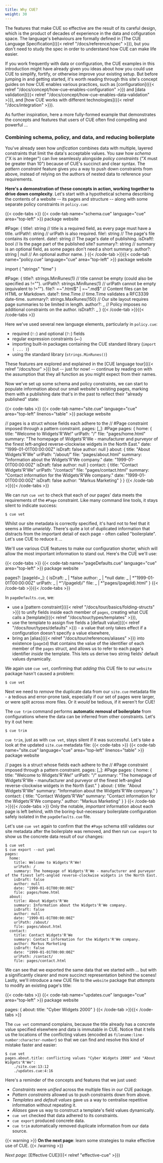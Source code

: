 ```yaml
---
title: Why CUE?
weight: 30
---
```


The features that make CUE so effective are the result of its careful design,
which is the product of decades of experience in the data and cofiguration
space. The language's behaviours are formally defined in
[The CUE Language Specification]({{< relref "/docs/reference/spec" >}}),
but you don't need to study the spec in order to understand how CUE can make
life easier.

If you work frequently with data or configuration, the CUE examples in this
introduction might have already given you ideas about how you could use CUE to
simplify, fortify, or otherwise improve your existing setup.
But before jumping in and getting started, it's worth reading through this
site's concept guides on how CUE enables various practices, such as
[configuration]({{< relref "/docs/concept/how-cue-enables-configuration" >}})
and
[data validation]({{< relref "/docs/concept/how-cue-enables-data-validation" >}}),
and
[how CUE works with different technologies]({{< relref "/docs/integration" >}}).

As further inspiration, here a more fully-formed example that demonstrates the
concepts and features that users of CUE often find compelling and powerful ...

### Combining schema, policy, and data, and reducing boilerplate

You've already seen how *unification* combines data with multiple, layered
constraints that limit the data's acceptable values. You saw how *schema* ("X
is an integer") can live seamlessly alongside *policy constraints* ("X must be
greater than 10") because of CUE's succinct and clear syntax. The *pattern
constraint* feature gives you a way to push down constraints from above,
instead of relying on the authors of nested data to reference your requirements.

**Here's a demonstration of these concepts in action, working together to drive down complexity**.
Let's start with a hypothetical schema describing the contents of a
website -- its pages and structure -- along with some separate policy
constraints in `policy.cue`:

{{< code-tabs >}}
{{< code-tab name="schema.cue" language="cue" area="top-left" >}}
package website

#Page: {
	title!:   string        // title is a required field, as every page must have a title.
	urlPath!: string        // urlPath is also required.
	file!:    string        // The page's file contains its content.
	date!:    string        // The page's date of publishing.
	isDraft!: bool          // Is the page part of the published site?
	summary?: string        // summary is an optional field, as some pages don't need a short summary.
	author?:  string | null // An optional author name.
}
{{< /code-tab >}}{{< code-tab name="policy.cue" language="cue" area="top-left" >}}
package website

import (
	"strings"
	"time"
)

#Page: {
	title?:   strings.MinRunes(1)   // title cannot be empty (could also be specified as !="").
	urlPath?: strings.MinRunes(1)   // urlPath cannot be empty (equivalent to !="").
	file?:    =~".html$" | =~".md$" // Content files can be HTML or Markdown.
	date?:    time.Time             // time.Time validates a RFC3339 date-time.
	summary?: strings.MaxRunes(150) // Our site layout requires page summaries to be limited in length.
	author?:  _                     // Policy imposes no additional constraints on the author.
	isDraft?: _
}
{{< /code-tab >}}{{< /code-tabs >}}

Here we've used several new language elements, particularly in `policy.cue`:

- required (`!:`) and optional (`?:`) fields
- regular expression constraints (`=~`)
- importing built-in packages containing the CUE standard library (`import ( ... )`)
- using the standard library (`strings.MinRunes()`)
<!-- FIXME: move - default values (`*`)
- conditional fields (`if ...`) -->

These features are explored and explained in the
[CUE language tour]({{< relref "/docs/tour" >}})
but -- just for now! -- continue by reading on with the assumption that they
all function as you might expect from their names.

Now we've set up some schema and policy constraints, we can start to populate
information about our small website's existing pages, marking them with a
publishing date that's in the past to reflect their "already published" state:

{{< code-tabs >}}
{{< code-tab name="site.cue" language="cue" area="top-left" linenos="table" >}}
package website

// pages is a struct whose fields each adhere to the
// #Page constraint imposed through a pattern constraint.
pages: [_]: #Page
pages: {
	home: {
		title:   "Welcome to Widgets'R'We!"
		urlPath: "/"
		file:    "pages/home.html"
		summary: "The homepage of Widgets'R'We - manufacturer and purveyor of the finest left-angled reverse-clockwise widgets in the North East."
		date:    "1999-01-01T00:00:00Z"
		isDraft: false
		author:  null
	}
	about: {
		title:   "About Widgets'R'We"
		urlPath: "/about/"
		file:    "pages/about.html"
		summary: "Information about the Widgets'R'We company."
		date:    "1999-01-01T00:00:00Z"
		isDraft: false
		author:  null
	}
	contact: {
		title:   "Contact Widgets'R'We"
		urlPath: "/contact/"
		file:    "pages/contact.html"
		summary: "Contact information for the Widgets'R'We company."
		date:    "1999-01-01T00:00:00Z"
		isDraft: false
		author:  "Markus Marketing"
	}
}
{{< /code-tab >}}{{< /code-tabs >}}

We can run `cue vet` to check that each of our pages' data meets the
requirements of the `#Page` constraint.
Like many command line tools, it stays silent to indicate success:

```text { title="TERMINAL" codeToCopy="Y3VlIHZldA==" }
$ cue vet
```

Whilst our site metadata is correctly specified, it's hard not to feel that it
seems a little *unwieldy*. There's quite a lot of duplicated information that
distracts from the important detail of each page - often called "boilerplate".
Let's use CUE to reduce it ...

We'll use various CUE features to make our configuration shorter, which will
allow the most important information to stand out. Here's the CUE we'll use:

{{< code-tabs >}}
{{< code-tab name="pageDefaults.cue" language="cue" area="top-left" >}}
package website

pages?: [pageId=_]: {
	isDraft: _ | *false
	author:  _ | *null
	date:    _ | *"1999-01-01T00:00:00Z"
	urlPath: _ | *"/\(pageId)/"
	file:    _ | *"pages/\(pageId).html"
}
{{< /code-tab >}}{{< /code-tabs >}}

In `pageDefaults.cue`, we:

- use a [pattern constraint]({{< relref "/docs/tour/basics/folding-structs" >}})
  to unify fields inside each member of `pages`, creating what CUE calls a
  [template]({{< relref "/docs/tour/types/templates" >}}),
- use the template to assign five fields a
  [default value]({{< relref "/docs/tour/types/defaults" >}}) - a value that
  only takes effect if a configuration doesn't specify a value elsewhere,
- bring an [alias]({{< relref "/docs/tour/references/aliases" >}}) into
  existence (`pageId`) that contains the value of the identifier of each member
  of the `pages` struct, and allows us to refer to each page's identifier
  *inside* the template. This lets us derive two string fields' default values
  dynamically.

We again use `cue vet`, confirming that *adding* this CUE file to our `website`
package hasn't caused a problem:

```text { title="TERMINAL" codeToCopy="Y3VlIHZldA==" }
$ cue vet
```

Next we need to *remove* the duplicate data from our `site.cue` metadata file -
a tedious and error-prone task, especially if our set of pages were larger, or
were split across more files. Or it *would* be tedious, if it weren't for CUE!

The `cue trim` command performs **automatic removal of boilerplate** from
configurations where the data can be inferred from other constraints.
Let's try it out here:

```text { title="TERMINAL" codeToCopy="Y3VlIHRyaW0=" }
$ cue trim
```

`cue trim`, just as with `cue vet`, stays silent if it was successful. Let's
take a look at the updated `site.cue` metadata file:
{{< code-tabs >}}
{{< code-tab name="site.cue" language="cue" area="top-left" linenos="table" >}}
package website

// pages is a struct whose fields each adhere to the
// #Page constraint imposed through a pattern constraint.
pages: [_]: #Page
pages: {
	home: {
		title:   "Welcome to Widgets'R'We!"
		urlPath: "/"
		summary: "The homepage of Widgets'R'We - manufacturer and purveyor of the finest left-angled reverse-clockwise widgets in the North East."
	}
	about: {
		title:   "About Widgets'R'We"
		summary: "Information about the Widgets'R'We company."
	}
	contact: {
		title:   "Contact Widgets'R'We"
		summary: "Contact information for the Widgets'R'We company."
		author:  "Markus Marketing"
	}
}
{{< /code-tab >}}{{< /code-tabs >}}
Only the notable, *important* information about each page is left behind, with
the boring-but-necessary boilerplate configuration safely isolated in the
`pageDefaults.cue` file.

Let's use `cue vet` again to confirm that the `#Page` schema still validates
our site metadata after the boilerplate was removed, and then run `cue export`
to show us the concrete data result of our changes:

```text { title="TERMINAL" codeToCopy="Y3VlIHZldApjdWUgZXhwb3J0IC0tb3V0IHlhbWw=" }
$ cue vet
$ cue export --out yaml
pages:
  home:
    title: Welcome to Widgets'R'We!
    urlPath: /
    summary: The homepage of Widgets'R'We - manufacturer and purveyor of the finest left-angled reverse-clockwise widgets in the North East.
    isDraft: false
    author: null
    date: "1999-01-01T00:00:00Z"
    file: pages/home.html
  about:
    title: About Widgets'R'We
    summary: Information about the Widgets'R'We company.
    isDraft: false
    author: null
    date: "1999-01-01T00:00:00Z"
    urlPath: /about/
    file: pages/about.html
  contact:
    title: Contact Widgets'R'We
    summary: Contact information for the Widgets'R'We company.
    author: Markus Marketing
    isDraft: false
    date: "1999-01-01T00:00:00Z"
    urlPath: /contact/
    file: pages/contact.html
```

We can see that we exported the same data that we started with ... but with a
significantly clearer and more succinct representation behind the scenes!
Lastly, we'll introduce a new CUE file to the `website` package that *attempts*
to modify an existing page's title:

{{< code-tabs >}}
{{< code-tab name="updates.cue" language="cue" area="top-left" >}}
package website

pages: {
	about: title: "Cyber Widgets 2000"
}
{{< /code-tab >}}{{< /code-tabs >}}

The `cue vet` command complains, because the title already has a concrete value
specified elsewhere and data is immutable in CUE.
Notice that it tells us the locations of the conflicting values (encoded as
`filename:line-number:character-number`) so that we can find and resolve this
kind of mistake faster and easier:

```text { title="TERMINAL" codeToCopy="Y3VlIHZldA==" }
$ cue vet
pages.about.title: conflicting values "Cyber Widgets 2000" and "About Widgets'R'We":
    ./site.cue:13:12
    ./updates.cue:4:16
```

Here's a reminder of the concepts and features that we just used:

- *Constraints* were *unified* across the multiple files in our CUE package.
- *Pattern constraints* allowed us to push constraints down from above.
- *Templates* and *default values* gave us a way to centralise repetitive
  information without repeating it.
- *Aliases* gave us way to construct a template's field values dynamically.
- `cue vet` checked that data adhered to its constraints.
- `cue export` produced concrete data.
- `cue trim` automatically removed duplicate information from our data source.

{{< warning >}}
**On the next page**: learn some strategies to make effective use of CUE.
{{< /warning >}}

*Next page:* [Effective CUE]({{< relref "effective-cue" >}})
